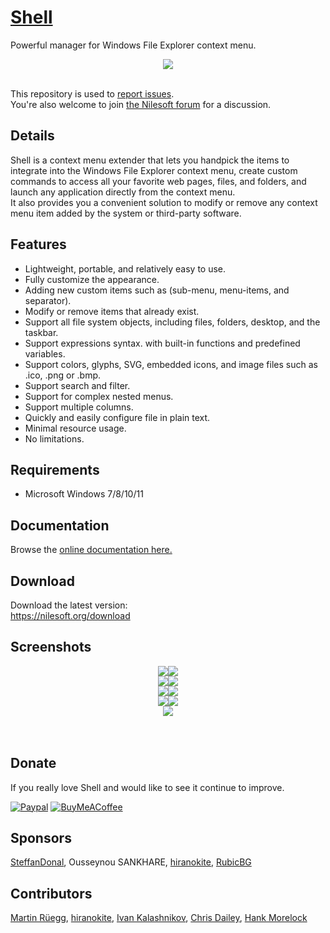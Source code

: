 # [Shell](https://nilesoft.org)
Powerful manager for Windows File Explorer context menu.

<p align="center">
 <img src="https://www.nilesoft.org/images/logo-256.png">
 <br>
 <br>
</p>

This repository is used to [report issues](https://nilesoft.org/forum/issues).<br>
You're also welcome to join [the Nilesoft forum](https://nilesoft.org/form) for a discussion.

## Details
<p>
Shell is a context menu extender that lets you handpick the items to integrate into the Windows File Explorer context menu, create custom commands to access all your favorite web pages, files, and folders, and launch any application directly from the context menu.<br>
It also provides you a convenient solution to modify or remove any context menu item added by the system or third-party software.
</p>


Features
------------------
* Lightweight, portable, and relatively easy to use.
* Fully customize the appearance.
* Adding new custom items such as (sub-menu, menu-items, and separator).
* Modify or remove items that already exist.
* Support all file system objects, including files, folders, desktop, and the taskbar.
* Support expressions syntax. with built-in functions and predefined variables.
* Support colors, glyphs, SVG, embedded icons, and image files such as .ico, .png or .bmp.
* Support search and filter.
* Support for complex nested menus.
* Support multiple columns.
* Quickly and easily configure file in plain text.
* Minimal resource usage.
* No limitations.


Requirements
------------------
  * Microsoft Windows 7/8/10/11 


Documentation
------------------
Browse the [online documentation here.](https://nilesoft.org/docs)


Download
------------------
Download the latest version:  
https://nilesoft.org/download


Screenshots
------------------
<p align="center">
<img src="/screenshots/folder-back.png"><img src="/screenshots/file-manage.png"><br>
<img src="/screenshots/view.png"><img src="/screenshots/edit.png"><br>
<img src="/screenshots/terminal.png"><img src="/screenshots/taskbar.png"><br>
<img src="/screenshots/goto2.png"><img src="/screenshots/gradient.png"><br>
<img src="/screenshots/acrylic.png"><br>

<br>
<br>
</p>

Donate
------------------
If you really love Shell and would like to see it continue to improve.

[![Paypal](https://img.shields.io/badge/Donate-PayPal-blue.svg)](https://www.paypal.me/nilesoft)
[![BuyMeACoffee](https://img.shields.io/badge/Donate-BuyMeACoffee-yellow.svg)](https://www.buymeacoffee.com/moudey)

Sponsors
------------------
[SteffanDonal](https://github.com/SteffanDonal), Ousseynou SANKHARE, [hiranokite](https://github.com/hiranokite), [RubicBG](https://github.com/RubicBG)

Contributors
------------------
[Martin Rüegg](https://github.com/martin-rueegg), [hiranokite](https://github.com/hiranokite), [Ivan Kalashnikov](https://github.com/Steindvart), [Chris Dailey](https://github.com/nitz), [Hank Morelock](https://github.com/hank-morelock)
